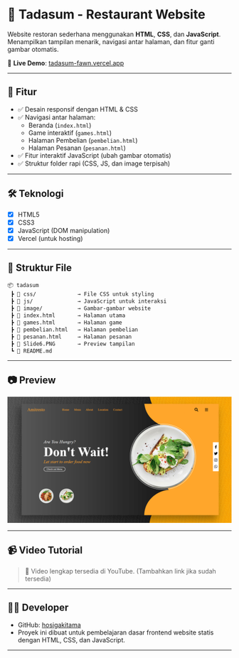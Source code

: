 # 🍜 Tadasum - Restaurant Website

Website restoran sederhana menggunakan **HTML**, **CSS**, dan **JavaScript**.  
Menampilkan tampilan menarik, navigasi antar halaman, dan fitur ganti gambar otomatis.

🔗 **Live Demo**: [tadasum-fawn.vercel.app](https://tadasum-fawn.vercel.app)

---

## 🚀 Fitur

- ✅ Desain responsif dengan HTML & CSS
- ✅ Navigasi antar halaman:
  - Beranda (`index.html`)
  - Game interaktif (`games.html`)
  - Halaman Pembelian (`pembelian.html`)
  - Halaman Pesanan (`pesanan.html`)
- ✅ Fitur interaktif JavaScript (ubah gambar otomatis)
- ✅ Struktur folder rapi (CSS, JS, dan image terpisah)

---

## 🛠️ Teknologi

- [x] HTML5
- [x] CSS3
- [x] JavaScript (DOM manipulation)
- [x] Vercel (untuk hosting)

---

## 📁 Struktur File

```
📦 tadasum
 ┣ 📂 css/             → File CSS untuk styling
 ┣ 📂 js/              → JavaScript untuk interaksi
 ┣ 📂 image/           → Gambar-gambar website
 ┣ 📄 index.html       → Halaman utama
 ┣ 📄 games.html       → Halaman game
 ┣ 📄 pembelian.html   → Halaman pembelian
 ┣ 📄 pesanan.html     → Halaman pesanan
 ┣ 📄 Slide6.PNG       → Preview tampilan
 ┗ 📄 README.md
```

---

## 📷 Preview

![Preview Website](Slide6.PNG)

---

## 📹 Video Tutorial

> 🎥 Video lengkap tersedia di YouTube. (Tambahkan link jika sudah tersedia)

---

## 👨‍💻 Developer

- GitHub: [hosigakitama](https://github.com/hosigakitama)
- Proyek ini dibuat untuk pembelajaran dasar frontend website statis dengan HTML, CSS, dan JavaScript.

---
